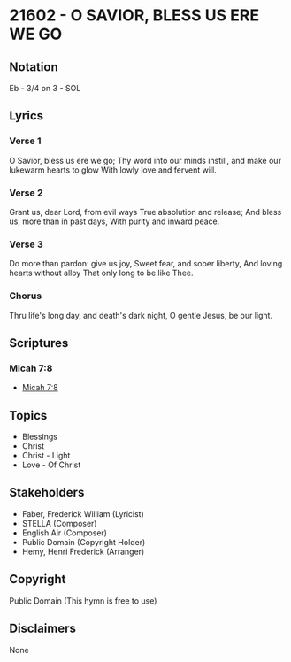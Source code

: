 # 21602 - O SAVIOR, BLESS US ERE WE GO

## Notation

Eb - 3/4 on 3 - SOL

## Lyrics

### Verse 1

O Savior, bless us ere we go; Thy word into our minds instill, and make our lukewarm hearts to glow With lowly love and fervent will.



### Verse 2

Grant us, dear Lord, from evil ways True absolution and release; And bless us, more than in past days, With purity and inward peace.

### Verse 3

Do more than pardon: give us joy, Sweet fear, and sober liberty, And loving hearts without alloy That only long to be like Thee.


### Chorus

Thru life's long day, and death's dark night, O gentle Jesus, be our light.


## Scriptures

### Micah 7:8

- [Micah 7:8](https://www.biblegateway.com/passage/?search=Micah%207%3A8)


## Topics

- Blessings
- Christ
- Christ - Light
- Love - Of Christ

## Stakeholders

- Faber, Frederick William (Lyricist)
- STELLA (Composer)
- English Air (Composer)
- Public Domain (Copyright Holder)
- Hemy, Henri Frederick (Arranger)

## Copyright

Public Domain
(This hymn is free to use)

## Disclaimers

None

